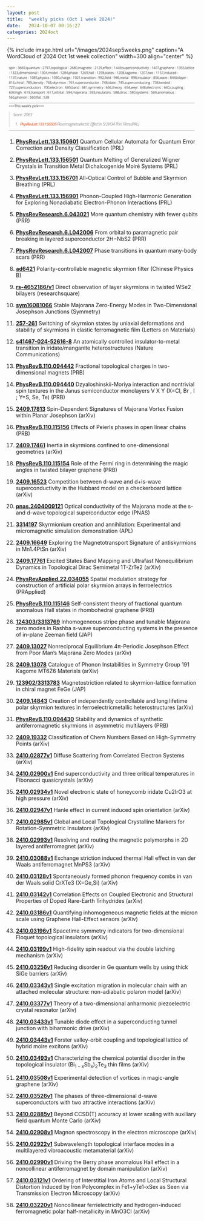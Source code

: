 ```yaml
---
layout: post
title:  "weekly picks (Oct 1 week 2024)"
date:   2024-10-07 00:16:27
categories: 2024oct
---
```



{% include image.html url="/images/2024sep5weeks.png" caption="A WordCloud of 2024 Oct 1st week collection" width=300 align="center" %}

<img src="/images/2024oct1weeks-pick.png">




1. **[PhysRevLett.133.150601](http://link.aps.org/doi/10.1103/PhysRevLett.133.150601)** Quantum Cellular Automata for Quantum Error Correction and Density Classification (PRL)

1. **[PhysRevLett.133.156501](http://link.aps.org/doi/10.1103/PhysRevLett.133.156501)** Quantum Melting of Generalized Wigner Crystals in Transition Metal Dichalcogenide Moiré Systems (PRL)

1. **[PhysRevLett.133.156701](http://link.aps.org/doi/10.1103/PhysRevLett.133.156701)** All-Optical Control of Bubble and Skyrmion Breathing (PRL)

1. **[PhysRevLett.133.156901](http://link.aps.org/doi/10.1103/PhysRevLett.133.156901)** Phonon-Coupled High-Harmonic Generation for Exploring Nonadiabatic Electron-Phonon Interactions (PRL)

1. **[PhysRevResearch.6.043021](http://link.aps.org/doi/10.1103/PhysRevResearch.6.043021)** More quantum chemistry with fewer qubits (PRR)

1. **[PhysRevResearch.6.L042006](http://link.aps.org/doi/10.1103/PhysRevResearch.6.L042006)** From orbital to paramagnetic pair breaking in layered superconductor 2H−NbS2 (PRR)

1. **[PhysRevResearch.6.L042007](http://link.aps.org/doi/10.1103/PhysRevResearch.6.L042007)** Phase transitions in quantum many-body scars (PRR)







1. **[ad6421](https://iopscience.iop.org/article/10.1088/1674-1056/ad6421)** Polarity-controllable magnetic skyrmion filter (Chinese Physics B)

1. **[rs-4652186/v1](https://www.researchsquare.com/article/rs-4652186/v1)** Direct observation of layer skyrmions in twisted WSe2 bilayers (researchsquare)

1. **[sym16081066](https://doi.org/10.3390/sym16081066)** Stable Majorana Zero-Energy Modes in Two-Dimensional Josephson Junctions (Symmetry)


1. **[257-261](https://lettersonmaterials.com/Upload/Journals/44760/257-261.pdf)** Switching of skyrmion states by uniaxial deformations and
stability of skyrmions in elastic ferromagnetic film (Letters on Materials)

1. **[s41467-024-52616-8](https://www.nature.com/articles/s41467-024-52616-8)** An atomically controlled insulator-to-metal transition in iridate/manganite heterostructures (Nature Communications)

1. **[PhysRevB.110.094442](https://journals.aps.org/prb/abstract/10.1103/PhysRevB.110.094442)** Fractional topological charges in two-dimensional magnets (PRB)

1. **[PhysRevB.110.094440](https://journals.aps.org/prb/abstract/10.1103/PhysRevB.110.094440)** Dzyaloshinskii-Moriya interaction and nontrivial spin textures in the Janus semiconductor monolayers V X Y (X=Cl, Br , I ; Y=S, Se, Te) (PRB)


1. **[2409.17813](https://arxiv.org/pdf/2409.17813)** Spin-Dependent Signatures of Majorana Vortex Fusion within Planar Josephson (arXiv)


1. **[PhysRevB.110.115156](https://journals.aps.org/prb/abstract/10.1103/PhysRevB.110.115156)** Effects of Peierls phases in open linear chains (PRB)

1. **[2409.17461](https://arxiv.org/pdf/2409.17461)** Inertia in skyrmions confined to one-dimensional geometries (arXiv)


1. **[PhysRevB.110.115154](https://journals.aps.org/prb/abstract/10.1103/PhysRevB.110.115154)** Role of the Fermi ring in determining the magic angles in twisted bilayer graphene (PRB)

1. **[2409.16523](https://arxiv.org/pdf/2409.16523)** Competition between d-wave and d+is-wave superconductivity in the Hubbard model
on a checkerboard lattice (arXiv)


1. **[pnas.2404009121](https://www.pnas.org/doi/full/10.1073/pnas.2404009121)** Optical conductivity of the Majorana mode at the s- and d-wave topological superconductor edge (PNAS)

1. **[3314197](https://pubs.aip.org/aip/apl/article/125/13/132405/3314197)** Skyrmionium creation and annihilation: Experimental and micromagnetic simulation demonstration (APL)

1. **[2409.16649](https://arxiv.org/pdf/2409.16649)** Exploring the Magnetotransport Signature of antiskyrmions in Mn1.4PtSn (arXiv)

1. **[2409.17761](https://arxiv.org/abs/2409.17761)** Excited States Band Mapping and Ultrafast Nonequilibrium Dynamics in Topological Dirac Semimetal 1T-ZrTe2 (arXiv)


1. **[PhysRevApplied.22.034055](https://journals.aps.org/prapplied/abstract/10.1103/PhysRevApplied.22.034055)** Spatial modulation strategy for construction of artificial polar skyrmion arrays in ferroelectrics (PRApplied)

1. **[PhysRevB.110.115146](https://journals.aps.org/prb/abstract/10.1103/PhysRevB.110.115146)** Self-consistent theory of fractional quantum anomalous Hall states in rhombohedral graphene (PRB)

1. **[124303/3313769](https://pubs.aip.org/aip/jap/article/136/12/124303/3313769)** Inhomogeneous stripe phase and tunable Majorana zero modes in Rashba s-wave superconducting systems in the presence of in-plane Zeeman field (JAP)

1. **[2409.13027](https://arxiv.org/pdf/2409.13027)** Nonreciprocal Equilibrium 4π-Periodic Josephson Effect from Poor Man’s Majorana Zero Modes (arXiv)


1. **[2409.13078](https://arxiv.org/abs/2409.13078)** Catalogue of Phonon Instabilities in Symmetry Group 191 Kagome MT6Z6 Materials (arXiv)

1. **[123902/3313783](https://pubs.aip.org/aip/jap/article/136/12/123902/3313783)** Magnetostriction related to skyrmion-lattice formation in chiral magnet FeGe (JAP)


1. **[2409.14843](https://arxiv.org/pdf/2409.14843)** Creation of independently controllable and long lifetime polar skyrmion textures in ferroelectricmetallic heterostructures (arXiv)


1. **[PhysRevB.110.094430](https://journals.aps.org/prb/abstract/10.1103/PhysRevB.110.094430)** Stability and dynamics of synthetic antiferromagnetic skyrmions in asymmetric multilayers (PRB)


1. **[2409.19332](https://arxiv.org/abs/2409.19332)** Classification of Chern Numbers Based on High-Symmetry Points (arXiv)


1. **[2410.02877v1](https://arxiv.org/abs/2410.02877)** Diffuse Scattering from Correlated Electron Systems (arXiv)

1. **[2410.02900v1](https://arxiv.org/abs/2410.02900)** End superconductivity and three critical temperatures in Fibonacci quasicrystals (arXiv)

1. **[2410.02934v1](https://arxiv.org/abs/2410.02934)** Novel electronic state of honeycomb iridate Cu2IrO3 at high pressure (arXiv)

1. **[2410.02947v1](https://arxiv.org/abs/2410.02947)** Hanle effect in current induced spin orientation (arXiv)

1. **[2410.02985v1](https://arxiv.org/abs/2410.02985)** Global and Local Topological Crystalline Markers for Rotation-Symmetric Insulators (arXiv)

1. **[2410.02993v1](https://arxiv.org/abs/2410.02993)** Resolving and routing the magnetic polymorphs in 2D layered antiferromagnet (arXiv)

1. **[2410.03088v1](https://arxiv.org/abs/2410.03088)** Exchange striction induced thermal Hall effect in van der Waals antiferromagnet MnPS3 (arXiv)

1. **[2410.03128v1](https://arxiv.org/abs/2410.03128)** Spontaneously formed phonon frequency combs in van der Waals solid CrXTe3 (X=Ge,Si) (arXiv)

1. **[2410.03142v1](https://arxiv.org/abs/2410.03142)** Correlation Effects on Coupled Electronic and Structural Properties of Doped Rare-Earth Trihydrides (arXiv)

1. **[2410.03186v1](https://arxiv.org/abs/2410.03186)** Quantifying inhomogeneous magnetic fields at the micron scale using Graphene Hall-Effect sensors (arXiv)

1. **[2410.03196v1](https://arxiv.org/abs/2410.03196)** Spacetime symmetry indicators for two-dimensional Floquet topological insulators (arXiv)

1. **[2410.03199v1](https://arxiv.org/abs/2410.03199)** High-fidelity spin readout via the double latching mechanism (arXiv)

1. **[2410.03256v1](https://arxiv.org/abs/2410.03256)** Reducing disorder in Ge quantum wells by using thick SiGe barriers (arXiv)

1. **[2410.03343v1](https://arxiv.org/abs/2410.03343)** Single excitation migration in molecular chain with an attached molecular structure: non-adiabatic polaron model (arXiv)

1. **[2410.03377v1](https://arxiv.org/abs/2410.03377)** Theory of a two-dimensional anharmonic piezoelectric crystal resonator (arXiv)

1. **[2410.03433v1](https://arxiv.org/abs/2410.03433)** Tunable diode effect in a superconducting tunnel junction with biharmonic drive (arXiv)

1. **[2410.03443v1](https://arxiv.org/abs/2410.03443)** Forster valley-orbit coupling and topological lattice of hybrid moire excitons (arXiv)

1. **[2410.03493v1](https://arxiv.org/abs/2410.03493)** Characterizing the chemical potential disorder in the topological insulator (Bi$_{1-x}$Sb$_x$)$_2$Te$_3$ thin films (arXiv)

1. **[2410.03508v1](https://arxiv.org/abs/2410.03508)** Experimental detection of vortices in magic-angle graphene (arXiv)

1. **[2410.03526v1](https://arxiv.org/abs/2410.03526)** The phases of three-dimensional d-wave superconductors with two attractive interactions (arXiv)

1. **[2410.02885v1](https://arxiv.org/abs/2410.02885)** Beyond CCSD(T) accuracy at lower scaling with auxiliary field quantum Monte Carlo (arXiv)

1. **[2410.02908v1](https://arxiv.org/abs/2410.02908)** Magnon spectroscopy in the electron microscope (arXiv)

1. **[2410.02922v1](https://arxiv.org/abs/2410.02922)** Subwavelength topological interface modes in a multilayered vibroacoustic metamaterial (arXiv)

1. **[2410.02990v1](https://arxiv.org/abs/2410.02990)** Driving the Berry phase anomalous Hall effect in a noncollinear antiferromagnet by domain manipulation (arXiv)

1. **[2410.03121v1](https://arxiv.org/abs/2410.03121)** Ordering of Interstitial Iron Atoms and Local Structural Distortion Induced by Iron Polycomplex in Fe1+yTe1-xSex as Seen via Transmission Electron Microscopy (arXiv)

1. **[2410.03220v1](https://arxiv.org/abs/2410.03220)** Noncollinear ferrielectricity and hydrogen-induced ferromagnetic polar half-metallicity in MnO3Cl (arXiv)













